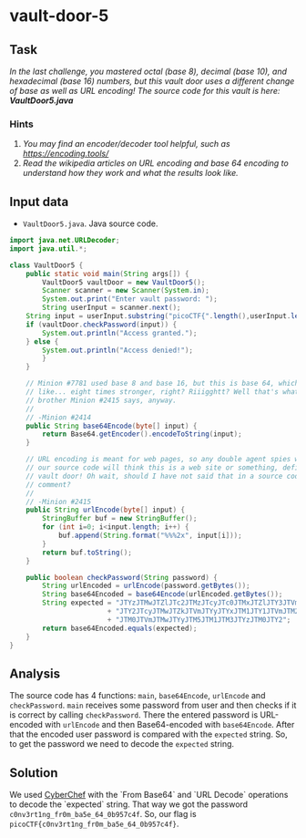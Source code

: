 # vault-door-5

## Task

*In the last challenge, you mastered octal (base 8), decimal (base 10), and hexadecimal (base 16) numbers, but this vault door uses a different change of base as well as URL encoding! 
The source code for this vault is here: **VaultDoor5.java***

### Hints

1. *You may find an encoder/decoder tool helpful, such as https://encoding.tools/*
2. *Read the wikipedia articles on URL encoding and base 64 encoding to understand how they work and what the results look like.*

## Input data

* `VaultDoor5.java`. Java source code.

```java
import java.net.URLDecoder;
import java.util.*;

class VaultDoor5 {
    public static void main(String args[]) {
        VaultDoor5 vaultDoor = new VaultDoor5();
        Scanner scanner = new Scanner(System.in);
        System.out.print("Enter vault password: ");
        String userInput = scanner.next();
	String input = userInput.substring("picoCTF{".length(),userInput.length()-1);
	if (vaultDoor.checkPassword(input)) {
	    System.out.println("Access granted.");
	} else {
	    System.out.println("Access denied!");
        }
    }

    // Minion #7781 used base 8 and base 16, but this is base 64, which is
    // like... eight times stronger, right? Riiigghtt? Well that's what my twin
    // brother Minion #2415 says, anyway.
    //
    // -Minion #2414
    public String base64Encode(byte[] input) {
        return Base64.getEncoder().encodeToString(input);
    }

    // URL encoding is meant for web pages, so any double agent spies who steal
    // our source code will think this is a web site or something, defintely not
    // vault door! Oh wait, should I have not said that in a source code
    // comment?
    //
    // -Minion #2415
    public String urlEncode(byte[] input) {
        StringBuffer buf = new StringBuffer();
        for (int i=0; i<input.length; i++) {
            buf.append(String.format("%%%2x", input[i]));
        }
        return buf.toString();
    }

    public boolean checkPassword(String password) {
        String urlEncoded = urlEncode(password.getBytes());
        String base64Encoded = base64Encode(urlEncoded.getBytes());
        String expected = "JTYzJTMwJTZlJTc2JTMzJTcyJTc0JTMxJTZlJTY3JTVm"
                        + "JTY2JTcyJTMwJTZkJTVmJTYyJTYxJTM1JTY1JTVmJTM2"
                        + "JTM0JTVmJTMwJTYyJTM5JTM1JTM3JTYzJTM0JTY2";
        return base64Encoded.equals(expected);
    }
}
```

## Analysis

The source code has 4 functions: `main`, `base64Encode`, `urlEncode` and `checkPassword`.
`main` receives some password from user and then checks if it is correct by calling `checkPassword`.
There the entered password is URL-encoded with `urlEncode` and then Base64-encoded with `base64Encode`.
After that the encoded user password is compared with the `expected` string.
So, to get the password we need to decode the `expected` string.

## Solution

We used [CyberChef](https://cyberchef.org/#recipe=From_Base64('A-Za-z0-9%2B/%3D',true,false)URL_Decode()&input=SlRZekpUTXdKVFpsSlRjMkpUTXpKVGN5SlRjMEpUTXhKVFpsSlRZM0pUVm1KVFkySlRjeUpUTXdKVFprSlRWbUpUWXlKVFl4SlRNMUpUWTFKVFZtSlRNMkpUTTBKVFZtSlRNd0pUWXlKVE01SlRNMUpUTTNKVFl6SlRNMEpUWTI) with the `From Base64` and `URL Decode` operations to decode the `expected` string.
That way we got the password `c0nv3rt1ng_fr0m_ba5e_64_0b957c4f`.
So, our flag is `picoCTF{c0nv3rt1ng_fr0m_ba5e_64_0b957c4f}`.
